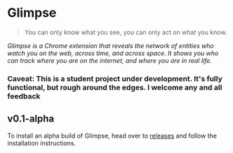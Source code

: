 # Glimpse

> You can only know what you see,
  you can only act on what you know.

_Glimpse is a Chrome extension that reveals the network of entities who watch you on the web, across time, and across space. It shows you who can track where you are on the internet, and where you are in real life._

### Caveat: This is a student project under development. It's fully functional, but rough around the edges. I welcome any and all feedback

## v0.1-alpha

To install an alpha build of Glimpse, head over to [releases](https://github.com/jacobmbr/glimpse/releases/tag/v0.1-alpha) and follow the installation instructions.
